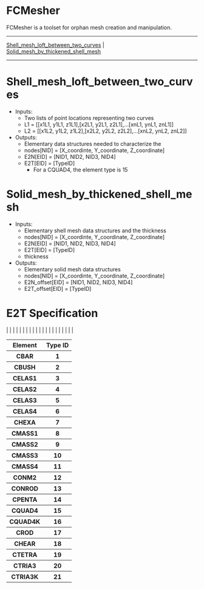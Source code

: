 FCMesher
========

FCMesher is a toolset for orphan mesh creation and manipulation.

---

[Shell_mesh_loft_between_two_curves](#shell_mesh_loft_between_two_curve) |
[Solid_mesh_by_thickened_shell_mesh](#solid_mesh_by_thickened_shell_mesh)

---

# Shell_mesh_loft_between_two_curves

* Inputs:
    - Two lists of point locations representing two curves
    - L1 = [[x1L1, y1L1, z1L1],[x2L1, y2L1, z2L1],...[xnL1, ynL1, znL1]]
    - L2 = [[x1L2, y1L2, z1L2],[x2L2, y2L2, z2L2],...[xnL2, ynL2, znL2]]
* Outputs:
    - Elementary data structures needed to characterize the 
    - nodes[NID] = [X_coordinte, Y_coordinate, Z_coordinate]
    - E2N[EID] = [NID1, NID2, NID3, NID4]
    - E2T[EID] = [TypeID] 
        - For a CQUAD4, the element type is 15

# Solid_mesh_by_thickened_shell_mesh

* Inputs:
    - Elementary shell mesh data structures and the thickness
    - nodes[NID] = [X_coordinte, Y_coordinate, Z_coordinate]
    - E2N[EID] = [NID1, NID2, NID3, NID4]
    - E2T[EID] = [TypeID] 
    - thickness
* Outputs:
    - Elementary solid mesh data structures
    - nodes[NID] = [X_coordinte, Y_coordinate, Z_coordinate]
    - E2N_offset[EID] = [NID1, NID2, NID3, NID4]
    - E2T_offset[EID] = [TypeID] 
# E2T Specification
<table>
    <tr><th><b>Element</b></th><th><b>Type ID</b></th></tr>
    <tr><th> CBAR    </th><th> 1  </th></tr>|
    <tr><th> CBUSH   </th><th> 2  </th></tr>|
    <tr><th> CELAS1  </th><th> 3  </th></tr>|
    <tr><th> CELAS2  </th><th> 4  </th></tr>|
    <tr><th> CELAS3  </th><th> 5  </th></tr>|
    <tr><th> CELAS4  </th><th> 6  </th></tr>|
    <tr><th> CHEXA   </th><th> 7  </th></tr>|
    <tr><th> CMASS1  </th><th> 8  </th></tr>|
    <tr><th> CMASS2  </th><th> 9  </th></tr>|
    <tr><th> CMASS3  </th><th> 10 </th></tr>|
    <tr><th> CMASS4  </th><th> 11 </th></tr>|
    <tr><th> CONM2   </th><th> 12 </th></tr>|
    <tr><th> CONROD  </th><th> 13 </th></tr>|
    <tr><th> CPENTA  </th><th> 14 </th></tr>|
    <tr><th> CQUAD4  </th><th> 15 </th></tr>|
    <tr><th> CQUAD4K </th><th> 16 </th></tr>|
    <tr><th> CROD    </th><th> 17 </th></tr>|
    <tr><th> CHEAR   </th><th> 18 </th></tr>|
    <tr><th> CTETRA  </th><th> 19 </th></tr>|
    <tr><th> CTRIA3  </th><th> 20 </th></tr>|
    <tr><th> CTRIA3K </th><th> 21 </th></tr>|
</table>
